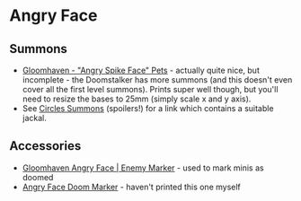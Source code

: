 # Angry Face

## Summons
* [Gloomhaven - "Angry Spike Face" Pets](https://www.thingiverse.com/thing:2855612) - actually quite nice, but incomplete - the Doomstalker has more summons (and this doesn't even cover all the first level summons). Prints super well though, but you'll need to resize the bases to 25mm (simply scale x and y axis).
* See [Circles Summons](/classes/circles.md) (spoilers!) for a link which contains a suitable jackal.

## Accessories
* [Gloomhaven Angry Face | Enemy Marker](https://www.thingiverse.com/thing:4696202) - used to mark minis as doomed
* [Angry Face Doom Marker](https://www.thingiverse.com/thing:4729112) - haven't printed this one myself
